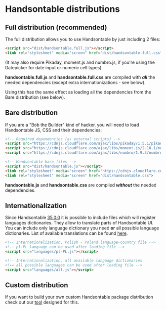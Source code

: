 # Handsontable distributions

## Full distribution (recommended)

The full distribution allows you to use Handsontable by just including 2 files:
```html
<script src="dist/handsontable.full.js"></script>
<link rel="stylesheet" media="screen" href="dist/handsontable.full.css">
```
(It may also require Pikaday, moment.js and numbro.js, if you're using the Datepicker for date input or numeric cell types)

**handsontable.full.js** and **handsontable.full.css** are compiled with ___all___ the needed dependencies (except extra internationizations - see below).

Using this has the same effect as loading all the dependencies from the Bare distribution (see below).

## Bare distribution

If you are a "Bob the Builder" kind of hacker, you will need to load Handsontable JS, CSS and their dependencies:
```html
<!-- Required dependencies (as external scripts) -->
<script src="https://cdnjs.cloudflare.com/ajax/libs/pikaday/1.5.1/pikaday.min.js"></script>
<script src="https://cdnjs.cloudflare.com/ajax/libs/moment.js/2.18.1/moment.min.js"></script>
<script src="https://cdnjs.cloudflare.com/ajax/libs/numbro/1.9.3/numbro.min.js"></script>

<!-- Handsontable bare files -->
<script src="dist/handsontable.js"></script>
<link rel="stylesheet" media="screen" href="https://cdnjs.cloudflare.com/ajax/libs/pikaday/1.5.1/css/pikaday.min.css">
<link rel="stylesheet" media="screen" href="dist/handsontable.css">
```

**handsontable.js** and **handsontable.css** are compiled ___without___ the needed dependencies.

## Internationalization
Since Handsontable [35.0.0](https://docs.handsontable.com/0.34.5/tutorial-release-notes.html) it is possible to include files which will register languages dictionaries. They allow to translate parts of Handsontable UI. You can include only language dictionary you need **or** all possible language dictionaries. List of available translations can be found [here](https://docs.handsontable.com/0.35.0/internationalization.html).

```html
<!-- Internationalization, Polish - Poland language-country file -->
<!-- pl-PL language can be used after loading file -->
<script src="languages/pl-PL.js"></script>

<!-- Internationalization, all available language dictionaries
<!-- all possible languages can be used after loading file -->
<script src="languages/all.js"></script>
```

## Custom distribution

If you want to build your own custom Handsontable package distribution check out our [tool](https://github.com/handsontable/hot-builder) designed for this.
